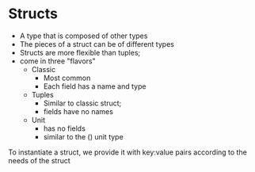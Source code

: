 # Structs

- A type that is composed of other types
- The pieces of a struct can be of different types
- Structs are more flexible than tuples;
- come in three "flavors"
    - Classic
        - Most common
        - Each field has a name and type
    - Tuples
        - Similar to classic struct;
        - fields have no names
    - Unit
        - has no fields
        - similar to the () unit type


To instantiate a struct, we provide it with key:value pairs according to the needs of the struct

